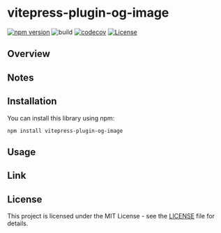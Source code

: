 # vitepress-plugin-og-image

[![npm version](https://badge.fury.io/js/vitepress-plugin-og-image.svg)](https://badge.fury.io/js/vitepress-plugin-og-image)
![build](https://github.com/ryohidaka/vitepress-plugin-og-image/workflows/Build/badge.svg)
[![codecov](https://codecov.io/gh/ryohidaka/vitepress-plugin-og-image/graph/badge.svg?token=RHP9TB2F51)](https://codecov.io/gh/ryohidaka/vitepress-plugin-og-image)
[![License](https://img.shields.io/badge/license-MIT-blue.svg)](https://opensource.org/licenses/MIT)

## Overview

## Notes

## Installation

You can install this library using npm:

```shell
npm install vitepress-plugin-og-image
```

## Usage

## Link

## License

This project is licensed under the MIT License - see the [LICENSE](LICENSE) file for details.
